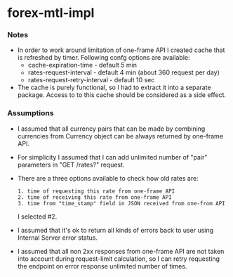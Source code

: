 # forex-mtl-impl


### Notes

* In order to work around limitation of one-frame API I created cache that is refreshed by timer. Following confg options are available:
    *  cache-expiration-time - default 5 min
    *  rates-request-interval - default 4 min  (about 360 request per day)
    *  rates-request-retry-interval - default 10 sec
* The cache is purely functional, so I had to extract it into a separate package. Access to to this cache should be considered as a side effect.

### Assumptions

* I assumed that all currency pairs that can be made by combining currencies from Currency object can be always returned by one-frame API.

* For simplicity I assumed that I can add unlimited number of "pair" parameters in 
"GET /rates?" request.

* There are a three options available to check how old rates are:

      1. time of requesting this rate from one-frame API
      2. time of receiving this rate from one-frame API
      3. time from "time_stamp" field in JSON received from one-from API 

    I selected #2.

* I assumed that it's ok to return all kinds of errors back to user using Internal Server error status.

* I assumed that all non 2xx responses from one-frame API are not taken into account during request-limit calculation, so I can retry requesting the endpoint on error response unlimited number of times. 
       

